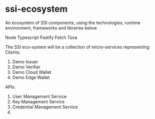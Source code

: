 # ssi-ecosystem
An ecosystem of SSI components, using the technologies, runtime environment, frameworks and libraries below

Node 
Typescript
Fastify 
Fetch
Tsoa

The SSI eco-system will be a collection of micro-services representing:
Clients:
1. Demo Issuer
2. Demo Verifier
3. Demo Cloud Wallet
4. Demo Edge Wallet

APIs:
1. User Management Service
2. Key Management Service
3. Credential Management Service
4. 
